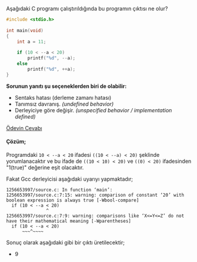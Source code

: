 Aşağıdaki C programı çalıştırıldığında bu programın çıktısı ne olur?

```c
#include <stdio.h>
 
int main(void)
{
	int a = 11;
 
	if (10 < --a < 20)
		printf("%d", --a);
	else
		printf("%d", ++a);
}
```


__Sorunun yanıtı şu seçeneklerden biri de olabilir:__</br>
+ Sentaks hatası (derleme zamanı hatası)
+ Tanımsız davranış. _(undefined behavior)_
+ Derleyiciye göre değişir. _(unspecified behavior / implementation defined)_

[Ödevin Cevabı](https://youtu.be/3ZF3pD2BIYo)


#### Çözüm;


Programdaki `10 < --a < 20` ifadesi `((10 < --a) < 20)` şeklinde yorumlanacaktır ve bu ifade de `((10 < 10) < 20)` ve `((0) < 20)` ifadesinden "1(true)" değerine eşit olacaktır.

Fakat Gcc derleyicisi aşağıdaki uyarıyı yapmaktadır;

```
1256653997/source.c: In function ‘main’:
1256653997/source.c:7:15: warning: comparison of constant ‘20’ with boolean expression is always true [-Wbool-compare]
  if (10 < --a < 20)
               ^
1256653997/source.c:7:9: warning: comparisons like ‘X<=Y<=Z’ do not have their mathematical meaning [-Wparentheses]
  if (10 < --a < 20)
      ~~~^~~~~
```


Sonuç olarak aşağıdaki gibi bir çıktı üretilecektir;
- 9



